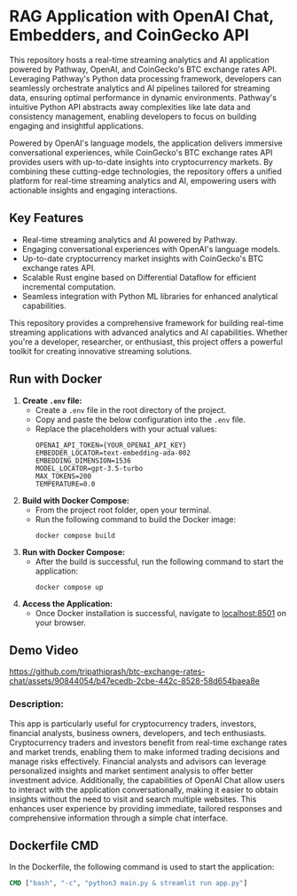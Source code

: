 # RAG Application with OpenAI Chat, Embedders, and CoinGecko API

This repository hosts a real-time streaming analytics and AI application powered by Pathway, OpenAI, and CoinGecko's BTC exchange rates API. Leveraging Pathway's Python data processing framework, developers can seamlessly orchestrate analytics and AI pipelines tailored for streaming data, ensuring optimal performance in dynamic environments. Pathway's intuitive Python API abstracts away complexities like late data and consistency management, enabling developers to focus on building engaging and insightful applications. 

Powered by OpenAI's language models, the application delivers immersive conversational experiences, while CoinGecko's BTC exchange rates API provides users with up-to-date insights into cryptocurrency markets. By combining these cutting-edge technologies, the repository offers a unified platform for real-time streaming analytics and AI, empowering users with actionable insights and engaging interactions.

## Key Features
- Real-time streaming analytics and AI powered by Pathway.
- Engaging conversational experiences with OpenAI's language models.
- Up-to-date cryptocurrency market insights with CoinGecko's BTC exchange rates API.
- Scalable Rust engine based on Differential Dataflow for efficient incremental computation.
- Seamless integration with Python ML libraries for enhanced analytical capabilities.

This repository provides a comprehensive framework for building real-time streaming applications with advanced analytics and AI capabilities. Whether you're a developer, researcher, or enthusiast, this project offers a powerful toolkit for creating innovative streaming solutions.

## Run with Docker

1. **Create `.env` file:**
   - Create a `.env` file in the root directory of the project.
   - Copy and paste the below configuration into the `.env` file.
   - Replace the placeholders with your actual values:
     ```
     OPENAI_API_TOKEN={YOUR_OPENAI_API_KEY}
     EMBEDDER_LOCATOR=text-embedding-ada-002
     EMBEDDING_DIMENSION=1536
     MODEL_LOCATOR=gpt-3.5-turbo
     MAX_TOKENS=200
     TEMPERATURE=0.0
     ```
2. **Build with Docker Compose:**
   - From the project root folder, open your terminal.
   - Run the following command to build the Docker image:
     ```
     docker compose build
     ```
3. **Run with Docker Compose:**
   - After the build is successful, run the following command to start the application:
     ```
     docker compose up
     ```
4. **Access the Application:**
   - Once Docker installation is successful, navigate to [localhost:8501](http://localhost:8501) on your browser.

## Demo Video
https://github.com/tripathiprash/btc-exchange-rates-chat/assets/90844054/b47ecedb-2cbe-442c-8528-58d654baea8e

### Description:
This app is particularly useful for cryptocurrency traders, investors, financial analysts, business owners, developers, and tech enthusiasts. Cryptocurrency traders and investors benefit from real-time exchange rates and market trends, enabling them to make informed trading decisions and manage risks effectively. Financial analysts and advisors can leverage personalized insights and market sentiment analysis to offer better investment advice. Additionally, the capabilities of OpenAI Chat allow users to interact with the application conversationally, making it easier to obtain insights without the need to visit and search multiple websites. This enhances user experience by providing immediate, tailored responses and comprehensive information through a simple chat interface.

## Dockerfile CMD
In the Dockerfile, the following command is used to start the application:
```dockerfile
CMD ["bash", "-c", "python3 main.py & streamlit run app.py"]
